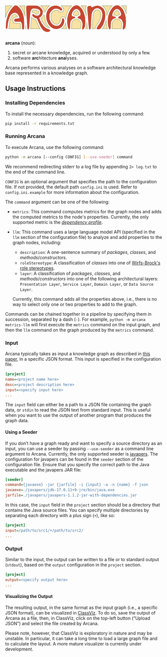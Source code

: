 # ![Arcana](arcana.svg)

**arcana** (*noun*):

1. secret or arcane knowledge, acquired or understood by only a few.
2. software **arc**hitecture **ana**lyses.

Arcana performs various analyses on a software architectural knowledge base represented in a knowledge graph.

## Usage Instructions

### Installing Dependencies

To install the necessary dependencies, run the following command:

```bash
pip install -r requirements.txt
```

### Running Arcana

To execute Arcana, use the following command:

```bash
python -m arcana [--config CONFIG] [--use-seeder] command
```

We recommend redirecting stderr to a log file by appending `2> log.txt` to the end of the command line.

`CONFIG` is an optional argument that specifies the path to the configuration file. 
If not provided, the default path `config.ini` is used. 
Refer to `config.ini.example` for more information about the configuration.

The `command` argument can be one of the following:

- `metrics`: This command computes metrics for the graph nodes and adds the computed metrics to the node's properties. 
  Currently, the only supported metric is the [*dependency profile*](https://doi.org/10.1109/ICSM.2011.6080827).
- `llm`: This command uses a large language model API (specified in the `llm` section of the configuration file) to analyze and add properties to the graph nodes, including:

	- `description`: A one-sentence summary of *packages*, *classes*, and *methods*/*constructors*.
	- `roleStereotype`: A classification of *classes* into one of [Wirfs-Brock's role stereotypes](https://wirfs-brock.com/PDFs/Characterizing%20Classes.pdf).
	- `layer`: A classification of *packages*, *classes*, and *methods*/*constructors* into one of the following architectural layers: `Presentation Layer`, `Service Layer`, `Domain Layer`, or `Data Source Layer`.
  
  Currently, this command adds all the properties above, i.e., there is no way to select only one or two properties to add to the graph.

Commands can be chained together in a pipeline by specifying them in succession, separated by a dash (`-`). 
For example, `python -m arcana metrics-llm` will first execute the `metrics` command on the input graph, and then the `llm` command on the graph produced by the `metrics` command.

### Input

Arcana typically takes as input a knowledge graph as described in [this paper](https://doi.org/10.1109/MSR59073.2023.00029), in a specific JSON format. 
This input is specified in the configuration file.

```ini
[project]
name=<project name here>
desc=<project description here>
input=<specify input here>
...
```

The `input` field can either be a path to a JSON file containing the graph data, or `stdin` to read the JSON text from standard input. 
This is useful when you want to use the output of another program that produces the graph data.

#### Using a Seeder

If you don’t have a graph ready and want to specify a source directory as an input, you can use a seeder by passing `--use-seeder` as a command line argument to Arcana. 
Currently, the only supported seeder is [javapers](https://github.com/rsatrioadi/javapers). 
The configuration for javapers can be found in the `seeder` section of the configuration file. 
Ensure that you specify the correct path to the Java executable and the javapers JAR file:

```ini
[seeder]
command={javaexe} -jar {jarfile} -i {input} -a -n {name} -f json
javaexe=./javapers/jdk-17.0.11+9-jre/bin/java.exe
jarfile=./javapers/javapers-1.1.2-jar-with-dependencies.jar
```

In this case, the `input` field in the `project` section should be a directory that contains the Java source files. 
You can specify multiple directories by separating each directory with a plus sign (`+`), like so:

```ini
[project]
input=/path/to/src1/+/path/to/src2/
...
```

### Output

Similar to the input, the output can be written to a file or to standard output (`stdout`), based on the `output` configuration in the `project` section.

```ini
[project]
output=<specify output here>
...
```

#### Visualizing the Output

The resulting output, in the same format as the input graph (i.e., a specific JSON format), can be visualized in [ClassViz](https://rsatrioadi.github.io/classviz/).
To do so, save the output of Arcana as a file, then, in ClassViz, click on the top-left button (“Upload JSON”) and select the file created by Arcana.

Please note, however, that ClassViz is exploratory in nature and may be unstable. 
In particular, it can take a long time to load a large graph file and to calculate the layout.
A more mature visualizer is currently under development.

